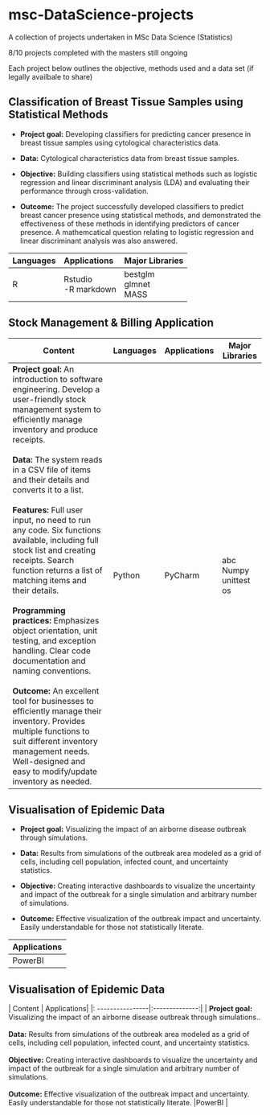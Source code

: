 # msc-DataScience-projects
A collection of projects undertaken in MSc Data Science (Statistics)

8/10 projects completed with the masters still ongoing

Each project below outlines the objective, methods used and a data set (if legally availbale to share)


## Classification of Breast Tissue Samples using Statistical Methods

* __Project goal:__ Developing classifiers for predicting cancer presence in breast tissue samples using cytological characteristics data.

* __Data:__ Cytological characteristics data from breast tissue samples.

* __Objective:__ Building classifiers using statistical methods such as logistic regression and linear discriminant analysis (LDA) and evaluating their performance through cross-validation.

* __Outcome:__ The project successfully developed classifiers to predict breast cancer presence using statistical methods, and demonstrated the effectiveness of these methods in identifying predictors of cancer presence. A mathemcatical question relating to logistic regression and linear discriminant analysis was also answered.


| Languages| Applications   |      Major Libraries      |  
|:--------------------------|:--------|:-------------------------|
| R                  |Rstudio <br>   -R markdown|                  bestglm<br>glmnet<br>MASS |





## Stock Management & Billing Application


| Content | Languages | Applications|Major Libraries|
| ---------------- | ---------------- |--------------|--------------|
|      __Project goal:__ An introduction to software engineering. Develop a user-friendly stock management system to efficiently manage inventory and produce receipts.<br><br>  __Data:__   The system reads in a CSV file of items and their details and converts it to a list.<br><br> __Features:__ Full user input, no need to run any code. Six functions available, including full stock list and creating receipts. Search function returns a list of matching items and their details. <br><br>__Programming practices:__ Emphasizes object orientation, unit testing, and exception handling. Clear code documentation and naming conventions. <br><br>__Outcome:__ An excellent tool for businesses to efficiently manage their inventory. Provides multiple functions to suit different inventory management needs. Well-designed and easy to modify/update inventory as needed.| Python |PyCharm |abc<br>Numpy<br>unittest<br>os






## Visualisation of Epidemic Data

* __Project goal:__ Visualizing the impact of an airborne disease outbreak through simulations.

* __Data:__ Results from simulations of the outbreak area modeled as a grid of cells, including cell population, infected count, and uncertainty statistics.

* __Objective:__ Creating interactive dashboards to visualize the uncertainty and impact of the outbreak for a single simulation and arbitrary number of simulations.

* __Outcome:__ Effective visualization of the outbreak impact and uncertainty. Easily understandable for those not statistically literate. 



| Applications   | 
|:--------------------------|
| PowerBI                  |       

## Visualisation of Epidemic Data


| Content |  Applications|
|: ----------------|:--------------:|
|      __Project goal:__ Visualizing the impact of an airborne disease outbreak through simulations..<br><br>  __Data:__ Results from simulations of the outbreak area modeled as a grid of cells, including cell population, infected count, and uncertainty statistics.<br><br> __Objective:__ Creating interactive dashboards to visualize the uncertainty and impact of the outbreak for a single simulation and arbitrary number of simulations.
 <br><br> __Outcome:__ Effective visualization of the outbreak impact and uncertainty. Easily understandable for those not statistically literate.  |PowerBI   |

